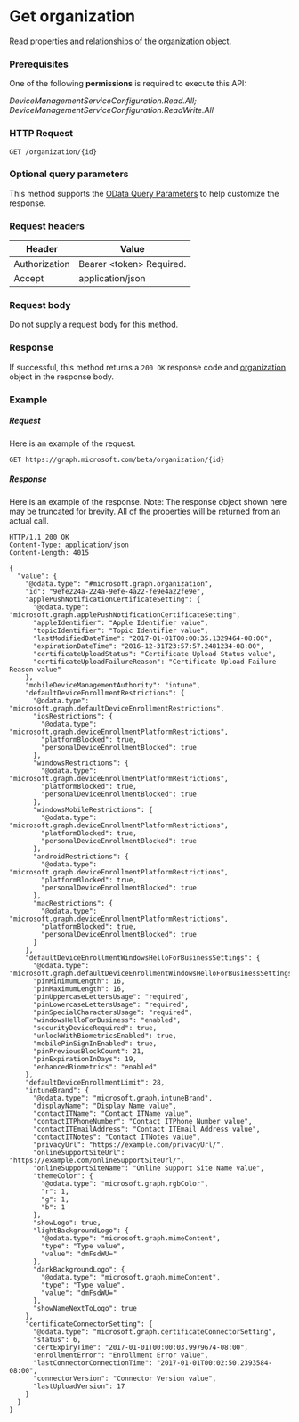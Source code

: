 ﻿# Get organization
Read properties and relationships of the [organization](../resources/intune_onboarding_organization.md) object.
### Prerequisites
One of the following **permissions** is required to execute this API:

*DeviceManagementServiceConfiguration.Read.All; DeviceManagementServiceConfiguration.ReadWrite.All*
### HTTP Request
<!-- {
  "blockType": "ignored"
}
-->
```http
GET /organization/{id}
```

### Optional query parameters
This method supports the [OData Query Parameters](http://graph.microsoft.io/docs/overview/query_parameters) to help customize the response.
### Request headers
|Header|Value|
|---|---|
|Authorization|Bearer &lt;token&gt; Required.|
|Accept|application/json|

### Request body
Do not supply a request body for this method.

### Response
If successful, this method returns a `200 OK` response code and [organization](../resources/intune_onboarding_organization.md) object in the response body.

### Example
##### Request
Here is an example of the request.
```http
GET https://graph.microsoft.com/beta/organization/{id}
```

##### Response
Here is an example of the response. Note: The response object shown here may be truncated for brevity. All of the properties will be returned from an actual call.
```http
HTTP/1.1 200 OK
Content-Type: application/json
Content-Length: 4015

{
  "value": {
    "@odata.type": "#microsoft.graph.organization",
    "id": "9efe224a-224a-9efe-4a22-fe9e4a22fe9e",
    "applePushNotificationCertificateSetting": {
      "@odata.type": "microsoft.graph.applePushNotificationCertificateSetting",
      "appleIdentifier": "Apple Identifier value",
      "topicIdentifier": "Topic Identifier value",
      "lastModifiedDateTime": "2017-01-01T00:00:35.1329464-08:00",
      "expirationDateTime": "2016-12-31T23:57:57.2481234-08:00",
      "certificateUploadStatus": "Certificate Upload Status value",
      "certificateUploadFailureReason": "Certificate Upload Failure Reason value"
    },
    "mobileDeviceManagementAuthority": "intune",
    "defaultDeviceEnrollmentRestrictions": {
      "@odata.type": "microsoft.graph.defaultDeviceEnrollmentRestrictions",
      "iosRestrictions": {
        "@odata.type": "microsoft.graph.deviceEnrollmentPlatformRestrictions",
        "platformBlocked": true,
        "personalDeviceEnrollmentBlocked": true
      },
      "windowsRestrictions": {
        "@odata.type": "microsoft.graph.deviceEnrollmentPlatformRestrictions",
        "platformBlocked": true,
        "personalDeviceEnrollmentBlocked": true
      },
      "windowsMobileRestrictions": {
        "@odata.type": "microsoft.graph.deviceEnrollmentPlatformRestrictions",
        "platformBlocked": true,
        "personalDeviceEnrollmentBlocked": true
      },
      "androidRestrictions": {
        "@odata.type": "microsoft.graph.deviceEnrollmentPlatformRestrictions",
        "platformBlocked": true,
        "personalDeviceEnrollmentBlocked": true
      },
      "macRestrictions": {
        "@odata.type": "microsoft.graph.deviceEnrollmentPlatformRestrictions",
        "platformBlocked": true,
        "personalDeviceEnrollmentBlocked": true
      }
    },
    "defaultDeviceEnrollmentWindowsHelloForBusinessSettings": {
      "@odata.type": "microsoft.graph.defaultDeviceEnrollmentWindowsHelloForBusinessSettings",
      "pinMinimumLength": 16,
      "pinMaximumLength": 16,
      "pinUppercaseLettersUsage": "required",
      "pinLowercaseLettersUsage": "required",
      "pinSpecialCharactersUsage": "required",
      "windowsHelloForBusiness": "enabled",
      "securityDeviceRequired": true,
      "unlockWithBiometricsEnabled": true,
      "mobilePinSignInEnabled": true,
      "pinPreviousBlockCount": 21,
      "pinExpirationInDays": 19,
      "enhancedBiometrics": "enabled"
    },
    "defaultDeviceEnrollmentLimit": 28,
    "intuneBrand": {
      "@odata.type": "microsoft.graph.intuneBrand",
      "displayName": "Display Name value",
      "contactITName": "Contact ITName value",
      "contactITPhoneNumber": "Contact ITPhone Number value",
      "contactITEmailAddress": "Contact ITEmail Address value",
      "contactITNotes": "Contact ITNotes value",
      "privacyUrl": "https://example.com/privacyUrl/",
      "onlineSupportSiteUrl": "https://example.com/onlineSupportSiteUrl/",
      "onlineSupportSiteName": "Online Support Site Name value",
      "themeColor": {
        "@odata.type": "microsoft.graph.rgbColor",
        "r": 1,
        "g": 1,
        "b": 1
      },
      "showLogo": true,
      "lightBackgroundLogo": {
        "@odata.type": "microsoft.graph.mimeContent",
        "type": "Type value",
        "value": "dmFsdWU="
      },
      "darkBackgroundLogo": {
        "@odata.type": "microsoft.graph.mimeContent",
        "type": "Type value",
        "value": "dmFsdWU="
      },
      "showNameNextToLogo": true
    },
    "certificateConnectorSetting": {
      "@odata.type": "microsoft.graph.certificateConnectorSetting",
      "status": 6,
      "certExpiryTime": "2017-01-01T00:00:03.9979674-08:00",
      "enrollmentError": "Enrollment Error value",
      "lastConnectorConnectionTime": "2017-01-01T00:02:50.2393584-08:00",
      "connectorVersion": "Connector Version value",
      "lastUploadVersion": 17
    }
  }
}
```



